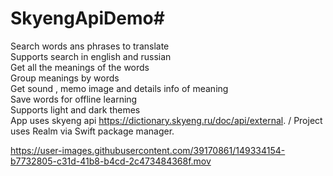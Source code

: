 # SkyengApiDemo#
Search words ans phrases to translate\
Supports search in english and russian\
Get all the meanings of the words\
Group meanings by words\
Get sound , memo image and details info of meaning\
Save words for offline learning\
Supports light and dark themes\
App uses skyeng api https://dictionary.skyeng.ru/doc/api/external. /
Project uses Realm via Swift package manager.

https://user-images.githubusercontent.com/39170861/149334154-b7732805-c31d-41b8-b4cd-2c473484368f.mov

